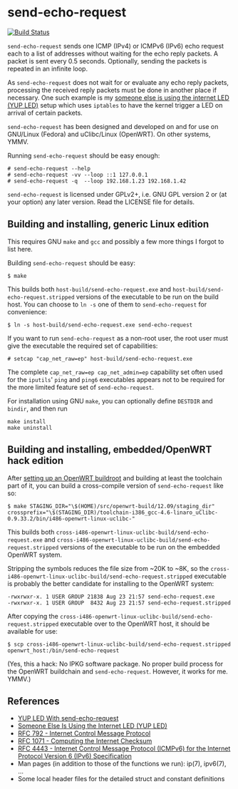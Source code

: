 send-echo-request
=================

[![Build Status](https://travis-ci.org/ndim/send-echo-request.svg?branch=master)](https://travis-ci.org/ndim/send-echo-request)

`send-echo-request` sends one ICMP (IPv4) or ICMPv6 (IPv6) echo request
each to a list of addresses without waiting for the echo reply packets.
A packet is sent every 0.5 seconds. Optionally, sending the packets is
repeated in an infinite loop.

As `send-echo-request` does not wait for or evaluate any echo reply
packets, processing the received reply packets must be done in another
place if necessary. One such example is my
[someone else is using the internet LED (YUP LED)](http://n-dimensional.de/blog/2014/07/04/led-configuration-with-openwrt/)
setup which uses `iptables` to have the kernel trigger a LED on arrival
of certain packets.

`send-echo-request` has been designed and developed on and for use on
GNU/Linux (Fedora) and uClibc/Linux (OpenWRT). On other systems, YMMV.

Running `send-echo-request` should be easy enough:

    # send-echo-request --help
    # send-echo-request -vv --loop ::1 127.0.0.1
    # send-echo-request -q  --loop 192.168.1.23 192.168.1.42

`send-echo-request` is licensed under GPLv2+, i.e. GNU GPL version 2 or
(at your option) any later version. Read the LICENSE file for details.


Building and installing, generic Linux edition
----------------------------------------------

This requires GNU `make` and `gcc` and possibly a few more things I
forgot to list here.

Building `send-echo-request` should be easy:

    $ make

This builds both `host-build/send-echo-request.exe` and
`host-build/send-echo-request.stripped` versions of the executable to be run
on the build host. You can choose to `ln -s` one of them to
`send-echo-request` for convenience:

    $ ln -s host-build/send-echo-request.exe send-echo-request

If you want to run `send-echo-request` as a non-root user, the root
user must give the executable the required set of capabilities:

    # setcap "cap_net_raw=ep" host-build/send-echo-request.exe

The complete `cap_net_raw=ep cap_net_admin=ep` capability set often
used for the `iputils`' `ping` and `ping6` executables appears not to be
required for the more limited feature set of `send-echo-request`.

For installation using GNU `make`, you can optionally define `DESTDIR`
and `bindir`, and then run

    make install
    make uninstall


Building and installing, embedded/OpenWRT hack edition
------------------------------------------------------

After
[setting up an OpenWRT buildroot](http://wiki.openwrt.org/doc/howto/build)
and building at least the toolchain part of it, you can build a
cross-compile version of `send-echo-request` like so:

    $ make STAGING_DIR="\$(HOME)/src/openwrt-build/12.09/staging_dir" crossprefix="\$(STAGING_DIR)/toolchain-i386_gcc-4.6-linaro_uClibc-0.9.33.2/bin/i486-openwrt-linux-uclibc-"

This builds both
`cross-i486-openwrt-linux-uclibc-build/send-echo-request.exe` and
`cross-i486-openwrt-linux-uclibc-build/send-echo-request.stripped`
versions of the executable to be run on the embedded OpenWRT system.

Stripping the symbols reduces the file size from ~20K to ~8K, so the
`cross-i486-openwrt-linux-uclibc-build/send-echo-request.stripped`
executable is probably the better candidate for installing to the
OpenWRT system:

    -rwxrwxr-x. 1 USER GROUP 21838 Aug 23 21:57 send-echo-request.exe
    -rwxrwxr-x. 1 USER GROUP  8432 Aug 23 21:57 send-echo-request.stripped

After copying the
`cross-i486-openwrt-linux-uclibc-build/send-echo-request.stripped`
executable over to the OpenWRT host, it should be available for use:

	$ scp cross-i486-openwrt-linux-uclibc-build/send-echo-request.stripped openwrt_host:/bin/send-echo-request

(Yes, this a hack: No IPKG software package. No proper build process
for the OpenWRT buildchain and `send-echo-request`. However, it works
for me. YMMV.)


References
----------

  * [YUP LED With send-echo-request](http://n-dimensional.de/blog/2014/08/20/yup-led-with-send-echo-request/)
  * [Someone Else Is Using the Internet LED (YUP LED)](http://n-dimensional.de/blog/2014/07/04/led-configuration-with-openwrt/)
  * [RFC 792 - Internet Control Message Protocol](http://tools.ietf.org/html/rfc792)
  * [RFC 1071 - Computing the Internet Checksum](http://tools.ietf.org/html/rfc1071)
  * [RFC 4443 - Internet Control Message Protocol (ICMPv6) for the Internet Protocol Version 6 (IPv6) Specification](http://tools.ietf.org/html/rfc4443)
  * Man pages (in addition to those of the functions we run): ip(7), ipv6(7), ...
  * Some local header files for the detailed struct and constant definitions
